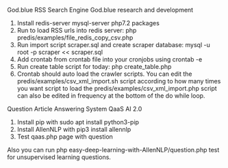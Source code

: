 God.blue RSS Search Engine
God.blue research and development

1. Install redis-server mysql-server php7.2 packages
2. Run to load RSS urls into redis server: php predis/examples/file_redis_copy_csv.php
3. Run import script scraper.sql and create scraper database: mysql -u root -p scraper << scraper.sql
4. Add crontab from crontab file into your cronjobs using crontab -e
5. Run create table script for today: php create_table.php
6. Crontab should auto load the crawler scripts. You can edit the predis/examples/csv_xml_import.sh script according to how many times you want script to load the predis/examples/csv_xml_import.php script can also be edited in frequency at the bottom of the do while loop.

Question Article Answering System QaaS AI 2.0

1. Install pip with sudo apt install python3-pip
2. Install AllenNLP with pip3 install allennlp
3. Test qaas.php page with question

Also you can run php easy-deep-learning-with-AllenNLP/question.php test for unsupervised learning questions.
